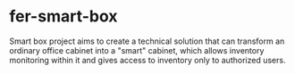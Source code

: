 # fer-smart-box
Smart box project aims to create a technical solution that can transform an ordinary office cabinet into a "smart" cabinet, which allows inventory monitoring within it and gives access to inventory only to authorized users.
